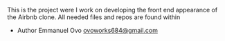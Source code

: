 This is the project were I work on developing the front end appearance of the Airbnb clone.
All needed files and repos are found within
* Author
Emmanuel Ovo <ovoworks684@gmail.com>
